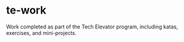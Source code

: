 # te-work
Work completed as part of the Tech Elevator program, including katas, exercises, and mini-projects.
